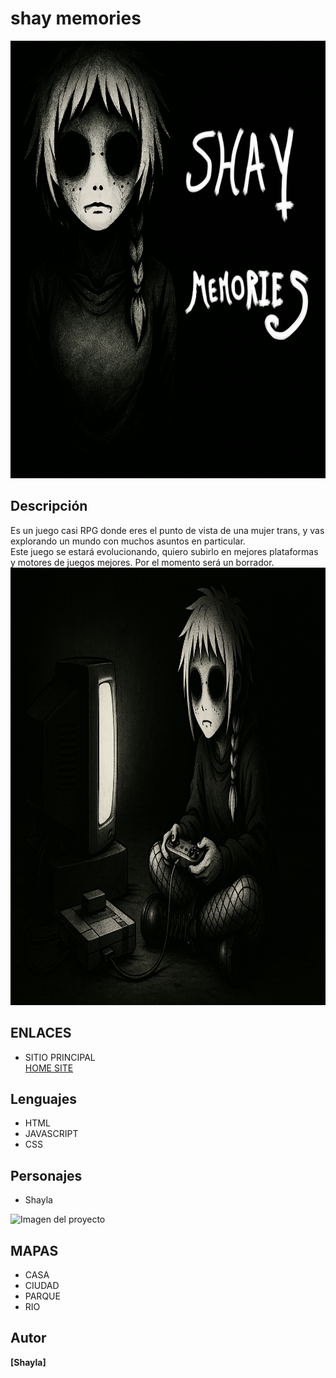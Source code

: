 # shay memories

<img src="https://github.com/shaylafool/gameWilt/blob/main/ILUSTRACIONES/BANNER.png" alt="Imagen del proyecto" width="1000" height="700">

## Descripción
Es un juego casi RPG donde eres el punto de vista de una mujer trans, y vas explorando un mundo con muchos asuntos en particular.  
Este juego se estará evolucionando, quiero subirlo en mejores plataformas y motores de juegos mejores. Por el momento será un borrador.
<img src="https://github.com/shaylafool/gameWilt/blob/main/ILUSTRACIONES/1.png" alt="Imagen del proyecto" width="1000" height="700">
## ENLACES

- SITIO PRINCIPAL  
[HOME SITE](https://shayhomew.blogspot.com/)

## Lenguajes
- HTML
- JAVASCRIPT
- CSS

## Personajes
- Shayla  
<img src="https://i.postimg.cc/DykJYpwr/ABAJO1.png" alt="Imagen del proyecto" width="300" height="300">

## MAPAS
- CASA
- CIUDAD
- PARQUE
- RIO


## Autor
**[Shayla]**
